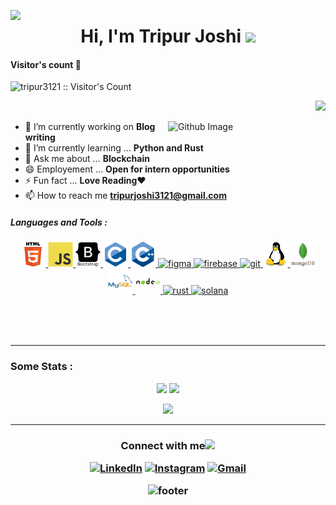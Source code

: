 <!--The gif of cat and link github-->
<img src="https://media.giphy.com/media/VgCDAzcKvsR6OM0uWg/giphy.gif" width="50" align="left" ><h1 align="center"><b>Hi, I'm Tripur Joshi </b><img src="https://media.giphy.com/media/hvRJCLFzcasrR4ia7z/giphy.gif" width="30"></h1> 
 <h4 align="left">Visitor's count 👀</h4>
<p align="left"><img src="https://profile-counter.glitch.me/{tripur3121}/count.svg" alt="tripur3121 :: Visitor's Count" /></p>
<p align="right"> 
 <a href="https://github.com/DenverCoder1/readme-typing-svg"><img src="https://readme-typing-svg.herokuapp.com?font=Time+New+Roman&color=cyan&size=25&center=true&vCenter=true&width=600&height=100&lines=Technical+Writer..&hearts;++;Self-taught+Blockchain+Researcher,;Computer+Science+Student,;Painter,+Writer,;Active+Learner/Researcher,;Love+to+learn+new+stuffs..<3"></a>
 </p>
 
 
 
 <img width="50%" align="right" alt="Github Image" src="https://raw.githubusercontent.com/onimur/.github/master/.resources/git-header.svg" />


- 🔭 I’m currently working on **Blog writing**
- 🌱 I’m currently learning ... **Python and Rust**
- 💬 Ask me about ... **Blockchain**
- 😄 Employement ... **Open for intern opportunities**
- ⚡ Fun fact ... **Love Reading**❤
- 📫 How to reach me **tripurjoshi3121@gmail.com**
 
<h5>Languages and Tools :</h5>

<p align="center">
<a href="https://www.w3.org/html/" target="_blank"> <img src="https://raw.githubusercontent.com/devicons/devicon/master/icons/html5/html5-original-wordmark.svg" alt="html5" width="40" height="40"/> </a>
 <a href="https://developer.mozilla.org/en-US/docs/Web/JavaScript" target="_blank"> <img src="https://raw.githubusercontent.com/devicons/devicon/master/icons/javascript/javascript-original.svg" alt="javascript" width="40" height="40"/> </a>
<a href="https://getbootstrap.com" target="_blank"> <img src="https://raw.githubusercontent.com/devicons/devicon/master/icons/bootstrap/bootstrap-plain-wordmark.svg" alt="bootstrap" width="40" height="40"/> </a>
 <a href="https://www.cprogramming.com/" target="_blank"> <img src="https://raw.githubusercontent.com/devicons/devicon/master/icons/c/c-original.svg" alt="c" width="40" height="40"/> </a><a href="https://www.w3schools.com/cpp/" target="_blank"> <img src="https://raw.githubusercontent.com/devicons/devicon/master/icons/cplusplus/cplusplus-original.svg" alt="cplusplus" width="40" height="40"/> </a>
 <a href="https://www.figma.com/" target="_blank"> <img src="https://www.vectorlogo.zone/logos/figma/figma-icon.svg" alt="figma" width="40" height="40"/> </a> 
 <a href="https://firebase.google.com/" target="_blank"> <img src="https://www.vectorlogo.zone/logos/firebase/firebase-icon.svg" alt="firebase" width="40" height="40"/> </a> 
<a href="https://git-scm.com/" target="_blank"> <img src="https://www.vectorlogo.zone/logos/git-scm/git-scm-icon.svg" alt="git" width="40" height="40"/> </a> 
<a href="https://www.linux.org/" target="_blank"> <img src="https://raw.githubusercontent.com/devicons/devicon/master/icons/linux/linux-original.svg" alt="linux" width="40" height="40"/> </a> <a href="https://www.mongodb.com/" target="_blank"> <img src="https://raw.githubusercontent.com/devicons/devicon/master/icons/mongodb/mongodb-original-wordmark.svg" alt="mongodb" width="40" height="40"/> </a> <a href="https://www.mysql.com/" target="_blank"> <img src="https://raw.githubusercontent.com/devicons/devicon/master/icons/mysql/mysql-original-wordmark.svg" alt="mysql" width="40" height="40"/> </a> 
 <a href="https://nodejs.org" target="_blank"> <img src="https://raw.githubusercontent.com/devicons/devicon/master/icons/nodejs/nodejs-original-wordmark.svg" alt="nodejs" width="40" height="40"/> </a>
 <a href="//https://www.rust-lang.org/" target="_blank"> <img src="https://www.vectorlogo.zone/logos/rust-lang/rust-lang-icon.svg" alt="rust" width="40" height="40"/> </a>
 <a href="https://solana.com/" target="_blank"> <img src="https://cryptologos.cc/logos/solana-sol-logo.svg?v=013" alt="solana" width="40" height="40"/> </a>
 
</p>


<br /><br /><br />
<hr>
<h3>Some Stats :</h3>

  
  
  <p align="center">
<img width="48%" src="https://github-readme-stats.vercel.app/api?username=tripur3121&theme=algolia&show_icons=true" />
<img width="48%" src="https://github-readme-streak-stats.herokuapp.com/?user=tripur3121&show_icons=true&locale=en&layout=compact&theme=algolia&hide_border=true&count_private=true" />
 </p>
 <p align="center">
<img width="45%" src="https://github-readme-stats.vercel.app/api/top-langs/?username=tripur3121&show_icons=true&locale=en&layout=compact&theme=algolia&hide_border=true" />
</p>
<hr>
<div align="center">
<h3> Connect with me<a href="https://gifyu.com/image/Zy2f"><img src="https://github.com/milaan9/milaan9/blob/main/Handshake.gif" width="60"></a>

<p align="center">
    <a href="https://www.linkedin.com/in/tripurjoshi/" target="_blank"><img alt="LinkedIn" width="25px" src="https://github.com/TheDudeThatCode/TheDudeThatCode/blob/master/Assets/Linkedin.svg"></a>
    <a href="https://instagram.com/time_of_presence?igshid=ZDdkNTZiNTM=" target="_blank"><img alt="Instagram" width="25px" src="https://github.com/TheDudeThatCode/TheDudeThatCode/blob/master/Assets/Instagram.svg"></a>
     <a href="mailto:tripurjoshi3121@gmail.com" target="_blank"><img alt="Gmail" width="25px" src="https://github.com/TheDudeThatCode/TheDudeThatCode/blob/master/Assets/Gmail.svg"></a> 
</p>  
 

 
 
 
 <!-- Footer -->
 
 ![footer](https://user-images.githubusercontent.com/59575502/127335603-f2ca1bc8-1fdc-4bd6-8dd6-66358fb089a4.png)
  
   
 
